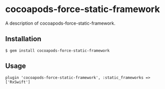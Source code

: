 # cocoapods-force-static-framework

A description of cocoapods-force-static-framework.

## Installation

    $ gem install cocoapods-force-static-framework

## Usage
    
    plugin 'cocoapods-force-static-framework', :static_frameworks => ['RxSwift']
